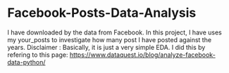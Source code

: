 # Facebook-Posts-Data-Analysis

I have downloaded by the data from Facebook. In this project, I have uses my your_posts to investigate how many post I have posted against the years.
 Disclaimer : Basically, it is just a very simple EDA.
I did this by refering to this page: https://www.dataquest.io/blog/analyze-facebook-data-python/
